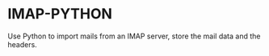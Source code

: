 IMAP-PYTHON
==============

Use Python to import mails from an IMAP server, store the mail data and the headers.

